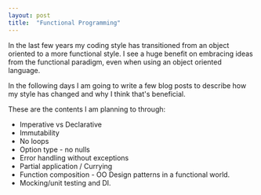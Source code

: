 ```yaml
---
layout: post
title:  "Functional Programming"
---
```


In the last few years my coding style has transitioned from an object oriented to a more functional style.
I see a huge benefit on embracing ideas from the functional paradigm, even when using an object oriented language.

In the following days I am going to write a few blog posts to describe how my style has changed and why I think that's beneficial.

These are the contents I am planning to through: 
* Imperative vs Declarative
* Immutability
* No loops
* Option type - no nulls
* Error handling without exceptions
* Partial application / Currying
* Function composition - OO Design patterns in a functional world.
* Mocking/unit testing and DI.
